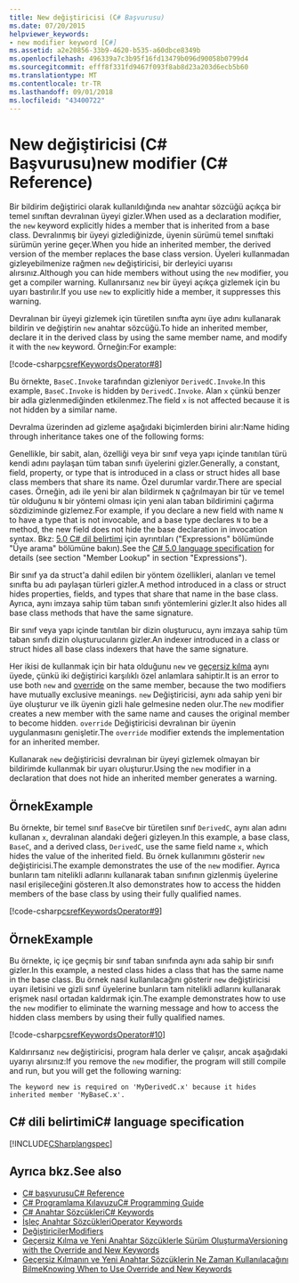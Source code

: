 ```yaml
---
title: New değiştiricisi (C# Başvurusu)
ms.date: 07/20/2015
helpviewer_keywords:
- new modifier keyword [C#]
ms.assetid: a2e20856-33b9-4620-b535-a60dbce8349b
ms.openlocfilehash: 496339a7c3b95f16fd13479b096d90058b0799d4
ms.sourcegitcommit: efff8f331fd9467f093f8ab8d23a203d6ecb5b60
ms.translationtype: MT
ms.contentlocale: tr-TR
ms.lasthandoff: 09/01/2018
ms.locfileid: "43400722"
---
```

# <a name="new-modifier-c-reference"></a><span data-ttu-id="90b3d-102">New değiştiricisi (C# Başvurusu)</span><span class="sxs-lookup"><span data-stu-id="90b3d-102">new modifier (C# Reference)</span></span>

<span data-ttu-id="90b3d-103">Bir bildirim değiştirici olarak kullanıldığında `new` anahtar sözcüğü açıkça bir temel sınıftan devralınan üyeyi gizler.</span><span class="sxs-lookup"><span data-stu-id="90b3d-103">When used as a declaration modifier, the `new` keyword explicitly hides a member that is inherited from a base class.</span></span> <span data-ttu-id="90b3d-104">Devralınmış bir üyeyi gizlediğinizde, üyenin sürümü temel sınıftaki sürümün yerine geçer.</span><span class="sxs-lookup"><span data-stu-id="90b3d-104">When you hide an inherited member, the derived version of the member replaces the base class version.</span></span> <span data-ttu-id="90b3d-105">Üyeleri kullanmadan gizleyebilmenize rağmen `new` değiştiricisi, bir derleyici uyarısı alırsınız.</span><span class="sxs-lookup"><span data-stu-id="90b3d-105">Although you can hide members without using the `new` modifier, you get a compiler warning.</span></span> <span data-ttu-id="90b3d-106">Kullanırsanız `new` bir üyeyi açıkça gizlemek için bu uyarı bastırılır.</span><span class="sxs-lookup"><span data-stu-id="90b3d-106">If you use `new` to explicitly hide a member, it suppresses this warning.</span></span>

<span data-ttu-id="90b3d-107">Devralınan bir üyeyi gizlemek için türetilen sınıfta aynı üye adını kullanarak bildirin ve değiştirin `new` anahtar sözcüğü.</span><span class="sxs-lookup"><span data-stu-id="90b3d-107">To hide an inherited member, declare it in the derived class by using the same member name, and modify it with the `new` keyword.</span></span> <span data-ttu-id="90b3d-108">Örneğin:</span><span class="sxs-lookup"><span data-stu-id="90b3d-108">For example:</span></span>

[!code-csharp[csrefKeywordsOperator#8](~/samples/snippets/csharp/VS_Snippets_VBCSharp/csrefKeywordsOperator/CS/csrefKeywordsOperators.cs#8)]

<span data-ttu-id="90b3d-109">Bu örnekte, `BaseC.Invoke` tarafından gizleniyor `DerivedC.Invoke`.</span><span class="sxs-lookup"><span data-stu-id="90b3d-109">In this example, `BaseC.Invoke` is hidden by `DerivedC.Invoke`.</span></span> <span data-ttu-id="90b3d-110">Alan `x` çünkü benzer bir adla gizlenmediğinden etkilenmez.</span><span class="sxs-lookup"><span data-stu-id="90b3d-110">The field `x` is not affected because it is not hidden by a similar name.</span></span>

<span data-ttu-id="90b3d-111">Devralma üzerinden ad gizleme aşağıdaki biçimlerden birini alır:</span><span class="sxs-lookup"><span data-stu-id="90b3d-111">Name hiding through inheritance takes one of the following forms:</span></span>

<span data-ttu-id="90b3d-112">Genellikle, bir sabit, alan, özelliği veya bir sınıf veya yapı içinde tanıtılan türü kendi adını paylaşan tüm taban sınıfı üyelerini gizler.</span><span class="sxs-lookup"><span data-stu-id="90b3d-112">Generally, a constant, field, property, or type that is introduced in a class or struct hides all base class members that share its name.</span></span>  <span data-ttu-id="90b3d-113">Özel durumlar vardır.</span><span class="sxs-lookup"><span data-stu-id="90b3d-113">There are special cases.</span></span>  <span data-ttu-id="90b3d-114">Örneğin, adı ile yeni bir alan bildirmek `N` çağrılmayan bir tür ve temel tür olduğunu `N` bir yöntemi olması için yeni alan taban bildirimini çağırma sözdiziminde gizlemez.</span><span class="sxs-lookup"><span data-stu-id="90b3d-114">For example, if you declare a new field with name `N` to have a type that is not invocable, and a base type declares `N` to be a method, the new field does not hide the base declaration in invocation syntax.</span></span>  <span data-ttu-id="90b3d-115">Bkz: [5.0 C# dil belirtimi](https://www.microsoft.com/download/details.aspx?id=7029) için ayrıntıları ("Expressions" bölümünde "Üye arama" bölümüne bakın).</span><span class="sxs-lookup"><span data-stu-id="90b3d-115">See the [C# 5.0 language specification](https://www.microsoft.com/download/details.aspx?id=7029) for details (see section "Member Lookup" in section "Expressions").</span></span>

<span data-ttu-id="90b3d-116">Bir sınıf ya da struct'a dahil edilen bir yöntem özellikleri, alanları ve temel sınıfta bu adı paylaşan türleri gizler.</span><span class="sxs-lookup"><span data-stu-id="90b3d-116">A method introduced in a class or struct hides properties, fields, and types that share that name in the base class.</span></span> <span data-ttu-id="90b3d-117">Ayrıca, aynı imzaya sahip tüm taban sınıfı yöntemlerini gizler.</span><span class="sxs-lookup"><span data-stu-id="90b3d-117">It also hides all base class methods that have the same signature.</span></span>

<span data-ttu-id="90b3d-118">Bir sınıf veya yapı içinde tanıtılan bir dizin oluşturucu, aynı imzaya sahip tüm taban sınıfı dizin oluşturucularını gizler.</span><span class="sxs-lookup"><span data-stu-id="90b3d-118">An indexer introduced in a class or struct hides all base class indexers that have the same signature.</span></span>

<span data-ttu-id="90b3d-119">Her ikisi de kullanmak için bir hata olduğunu `new` ve [geçersiz kılma](override.md) aynı üyede, çünkü iki değiştirici karşılıklı özel anlamlara sahiptir.</span><span class="sxs-lookup"><span data-stu-id="90b3d-119">It is an error to use both `new` and [override](override.md) on the same member, because the two modifiers have mutually exclusive meanings.</span></span> <span data-ttu-id="90b3d-120">`new` Değiştiricisi, aynı ada sahip yeni bir üye oluşturur ve ilk üyenin gizli hale gelmesine neden olur.</span><span class="sxs-lookup"><span data-stu-id="90b3d-120">The `new` modifier creates a new member with the same name and causes the original member to become hidden.</span></span> <span data-ttu-id="90b3d-121">`override` Değiştiricisi devralınan bir üyenin uygulanmasını genişletir.</span><span class="sxs-lookup"><span data-stu-id="90b3d-121">The `override` modifier extends the implementation for an inherited member.</span></span>

<span data-ttu-id="90b3d-122">Kullanarak `new` değiştiricisi devralınan bir üyeyi gizlemek olmayan bir bildirimde kullanmak bir uyarı oluşturur.</span><span class="sxs-lookup"><span data-stu-id="90b3d-122">Using the `new` modifier in a declaration that does not hide an inherited member generates a warning.</span></span>

## <a name="example"></a><span data-ttu-id="90b3d-123">Örnek</span><span class="sxs-lookup"><span data-stu-id="90b3d-123">Example</span></span>

<span data-ttu-id="90b3d-124">Bu örnekte, bir temel sınıf `BaseC`ve bir türetilen sınıf `DerivedC`, aynı alan adını kullanan `x`, devralınan alandaki değeri gizleyen.</span><span class="sxs-lookup"><span data-stu-id="90b3d-124">In this example, a base class, `BaseC`, and a derived class, `DerivedC`, use the same field name `x`, which hides the value of the inherited field.</span></span> <span data-ttu-id="90b3d-125">Bu örnek kullanımını gösterir `new` değiştiricisi.</span><span class="sxs-lookup"><span data-stu-id="90b3d-125">The example demonstrates the use of the `new` modifier.</span></span> <span data-ttu-id="90b3d-126">Ayrıca bunların tam nitelikli adlarını kullanarak taban sınıfının gizlenmiş üyelerine nasıl erişileceğini gösteren.</span><span class="sxs-lookup"><span data-stu-id="90b3d-126">It also demonstrates how to access the hidden members of the base class by using their fully qualified names.</span></span>

[!code-csharp[csrefKeywordsOperator#9](~/samples/snippets/csharp/VS_Snippets_VBCSharp/csrefKeywordsOperator/CS/csrefKeywordsOperators.cs#9)]

## <a name="example"></a><span data-ttu-id="90b3d-127">Örnek</span><span class="sxs-lookup"><span data-stu-id="90b3d-127">Example</span></span>

<span data-ttu-id="90b3d-128">Bu örnekte, iç içe geçmiş bir sınıf taban sınıfında aynı ada sahip bir sınıfı gizler.</span><span class="sxs-lookup"><span data-stu-id="90b3d-128">In this example, a nested class hides a class that has the same name in the base class.</span></span> <span data-ttu-id="90b3d-129">Bu örnek nasıl kullanılacağını gösterir `new` değiştiricisi uyarı iletisini ve gizli sınıf üyelerine bunların tam nitelikli adlarını kullanarak erişmek nasıl ortadan kaldırmak için.</span><span class="sxs-lookup"><span data-stu-id="90b3d-129">The example demonstrates how to use the `new` modifier to eliminate the warning message and how to access the hidden class members by using their fully qualified names.</span></span>

[!code-csharp[csrefKeywordsOperator#10](~/samples/snippets/csharp/VS_Snippets_VBCSharp/csrefKeywordsOperator/CS/csrefKeywordsOperators.cs#10)]

<span data-ttu-id="90b3d-130">Kaldırırsanız `new` değiştiricisi, program hala derler ve çalışır, ancak aşağıdaki uyarıyı alırsınız:</span><span class="sxs-lookup"><span data-stu-id="90b3d-130">If you remove the `new` modifier, the program will still compile and run, but you will get the following warning:</span></span>

```
The keyword new is required on 'MyDerivedC.x' because it hides inherited member 'MyBaseC.x'.
```

## <a name="c-language-specification"></a><span data-ttu-id="90b3d-131">C# dili belirtimi</span><span class="sxs-lookup"><span data-stu-id="90b3d-131">C# language specification</span></span>

[!INCLUDE[CSharplangspec](~/includes/csharplangspec-md.md)]

## <a name="see-also"></a><span data-ttu-id="90b3d-132">Ayrıca bkz.</span><span class="sxs-lookup"><span data-stu-id="90b3d-132">See also</span></span>

- [<span data-ttu-id="90b3d-133">C# başvurusu</span><span class="sxs-lookup"><span data-stu-id="90b3d-133">C# Reference</span></span>](../../language-reference/index.md)
- [<span data-ttu-id="90b3d-134">C# Programlama Kılavuzu</span><span class="sxs-lookup"><span data-stu-id="90b3d-134">C# Programming Guide</span></span>](../../programming-guide/index.md)
- [<span data-ttu-id="90b3d-135">C# Anahtar Sözcükleri</span><span class="sxs-lookup"><span data-stu-id="90b3d-135">C# Keywords</span></span>](index.md)
- [<span data-ttu-id="90b3d-136">İşleç Anahtar Sözcükleri</span><span class="sxs-lookup"><span data-stu-id="90b3d-136">Operator Keywords</span></span>](operator-keywords.md)
- [<span data-ttu-id="90b3d-137">Değiştiriciler</span><span class="sxs-lookup"><span data-stu-id="90b3d-137">Modifiers</span></span>](modifiers.md)
- [<span data-ttu-id="90b3d-138">Geçersiz Kılma ve Yeni Anahtar Sözcüklerle Sürüm Oluşturma</span><span class="sxs-lookup"><span data-stu-id="90b3d-138">Versioning with the Override and New Keywords</span></span>](../../programming-guide/classes-and-structs/versioning-with-the-override-and-new-keywords.md)
- [<span data-ttu-id="90b3d-139">Geçersiz Kılmanın ve Yeni Anahtar Sözcüklerin Ne Zaman Kullanılacağını Bilme</span><span class="sxs-lookup"><span data-stu-id="90b3d-139">Knowing When to Use Override and New Keywords</span></span>](../../programming-guide/classes-and-structs/knowing-when-to-use-override-and-new-keywords.md)
